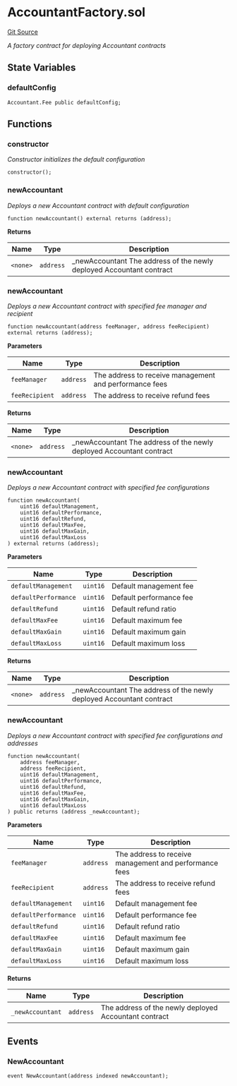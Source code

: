 # AccountantFactory.sol

[Git Source](https://github.com/yearn/vault-periphery/blob/master/contracts/accountants/AccountantFactory.sol)

*A factory contract for deploying Accountant contracts*

## State Variables

### defaultConfig

```solidity
Accountant.Fee public defaultConfig;
```

## Functions

### constructor

*Constructor initializes the default configuration*

```solidity
constructor();
```

### newAccountant

*Deploys a new Accountant contract with default configuration*

```solidity
function newAccountant() external returns (address);
```

**Returns**

|Name|Type|Description|
|----|----|-----------|
|`<none>`|`address`|_newAccountant The address of the newly deployed Accountant contract|

### newAccountant

*Deploys a new Accountant contract with specified fee manager and recipient*

```solidity
function newAccountant(address feeManager, address feeRecipient) external returns (address);
```

**Parameters**

|Name|Type|Description|
|----|----|-----------|
|`feeManager`|`address`|The address to receive management and performance fees|
|`feeRecipient`|`address`|The address to receive refund fees|

**Returns**

|Name|Type|Description|
|----|----|-----------|
|`<none>`|`address`|_newAccountant The address of the newly deployed Accountant contract|

### newAccountant

*Deploys a new Accountant contract with specified fee configurations*

```solidity
function newAccountant(
    uint16 defaultManagement,
    uint16 defaultPerformance,
    uint16 defaultRefund,
    uint16 defaultMaxFee,
    uint16 defaultMaxGain,
    uint16 defaultMaxLoss
) external returns (address);
```

**Parameters**

|Name|Type|Description|
|----|----|-----------|
|`defaultManagement`|`uint16`|Default management fee|
|`defaultPerformance`|`uint16`|Default performance fee|
|`defaultRefund`|`uint16`|Default refund ratio|
|`defaultMaxFee`|`uint16`|Default maximum fee|
|`defaultMaxGain`|`uint16`|Default maximum gain|
|`defaultMaxLoss`|`uint16`|Default maximum loss|

**Returns**

|Name|Type|Description|
|----|----|-----------|
|`<none>`|`address`|_newAccountant The address of the newly deployed Accountant contract|

### newAccountant

*Deploys a new Accountant contract with specified fee configurations and addresses*

```solidity
function newAccountant(
    address feeManager,
    address feeRecipient,
    uint16 defaultManagement,
    uint16 defaultPerformance,
    uint16 defaultRefund,
    uint16 defaultMaxFee,
    uint16 defaultMaxGain,
    uint16 defaultMaxLoss
) public returns (address _newAccountant);
```

**Parameters**

|Name|Type|Description|
|----|----|-----------|
|`feeManager`|`address`|The address to receive management and performance fees|
|`feeRecipient`|`address`|The address to receive refund fees|
|`defaultManagement`|`uint16`|Default management fee|
|`defaultPerformance`|`uint16`|Default performance fee|
|`defaultRefund`|`uint16`|Default refund ratio|
|`defaultMaxFee`|`uint16`|Default maximum fee|
|`defaultMaxGain`|`uint16`|Default maximum gain|
|`defaultMaxLoss`|`uint16`|Default maximum loss|

**Returns**

|Name|Type|Description|
|----|----|-----------|
|`_newAccountant`|`address`|The address of the newly deployed Accountant contract|

## Events

### NewAccountant

```solidity
event NewAccountant(address indexed newAccountant);
```
